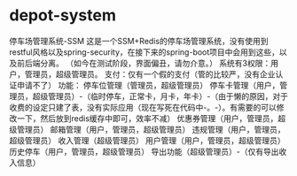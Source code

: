 # depot-system
停车场管理系统-SSM
这是一个SSM+Redis的停车场管理系统，没有使用到restful风格以及spring-security，在接下来的spring-boot项目中会用到这些，以及前后端分离。
（如今在测试阶段，界面偏丑，请勿介意。）
系统有3权限：用户，管理员，超级管理员。
支付：仅有一个假的支付（管的比较严，没有企业认证申请不了）
功能：
停车位管理（管理员，超级管理员）
停车卡管理（用户，管理员，超级管理员）-（临时停车，正常卡，月卡，年卡）-（由于懒的原因，对于收费的设定只建了表，没有实际应用（现在写死在代码中-。-）。有需要的可以修改一下，然后放到redis缓存中即可，效率不减）
优惠券管理（用户，管理员，超级管理员）
邮箱管理（用户，管理员，超级管理员）
违规管理（用户，管理员，超级管理员）
收入管理（超级管理员）
用户管理（用户，管理员，超级管理员）
历史停车（用户，管理员，超级管理员）
导出功能（超级管理员）-（仅有导出收入信息）
